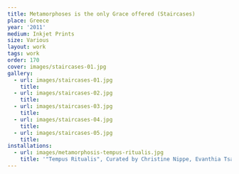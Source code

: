 ```yaml
---
title: Metamorphoses is the only Grace offered (Staircases)
place: Greece
year: '2011'
medium: Inkjet Prints
size: Various
layout: work
tags: work
order: 170
cover: images/staircases-01.jpg
gallery:
  - url: images/staircases-01.jpg
    title:
  - url: images/staircases-02.jpg
    title:
  - url: images/staircases-03.jpg
    title:
  - url: images/staircases-04.jpg
    title:
  - url: images/staircases-05.jpg
    title:
installations:
  - url: images/metamorphosis-tempus-ritualis.jpg
    title: '"Tempus Ritualis", Curated by Christine Nippe, Evanthia Tsantila, Christina Dimitriadis CACT, Contemporary Art Center of Thessaloniki, Thessaloniki, 2014'
---
```

